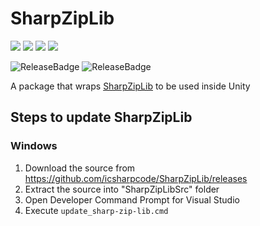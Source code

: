 # SharpZipLib

[![](https://badge-proxy.cds.internal.unity3d.com/78081939-b2a0-4fc9-bebf-901b49fd954c)](https://badges.cds.internal.unity3d.com/packages/com.unity.sharp-zip-lib/build-info?branch=master&testWorkflow=package-isolation)
[![](https://badge-proxy.cds.internal.unity3d.com/faf61743-4d21-479c-b01c-ab63561e27d9)](https://badges.cds.internal.unity3d.com/packages/com.unity.sharp-zip-lib/dependencies-info?branch=master&testWorkflow=updated-dependencies)
[![](https://badge-proxy.cds.internal.unity3d.com/e5917bce-0357-4f49-a9c3-c356b9de832c)](https://badges.cds.internal.unity3d.com/packages/com.unity.sharp-zip-lib/dependants-info)
[![](https://badge-proxy.cds.internal.unity3d.com/f2066c51-3423-424d-a58f-24a64683cf57)](https://badges.cds.internal.unity3d.com/packages/com.unity.sharp-zip-lib/warnings-info?branch=master)

![ReleaseBadge](https://badge-proxy.cds.internal.unity3d.com/3b04c8fe-9005-4b46-848e-cb0199e49a2e)
![ReleaseBadge](https://badge-proxy.cds.internal.unity3d.com/9a481f99-fa9b-4716-8409-69bb63fedbd7)

A package that wraps [SharpZipLib](https://github.com/icsharpcode/SharpZipLib) to be used inside Unity

## Steps to update SharpZipLib 

### Windows
1. Download the source from https://github.com/icsharpcode/SharpZipLib/releases
1. Extract the source into "SharpZipLibSrc" folder
1. Open Developer Command Prompt for Visual Studio
1. Execute ```update_sharp-zip-lib.cmd```
